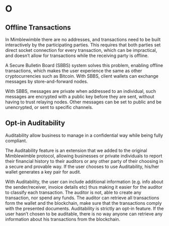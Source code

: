 # O

## Offline Transactions

In Mimblewimble there are no addresses, and transactions need to be built interactively by the participating parties. This requires that both parties set direct socket connection for every transaction, which can be impractical, and doesn’t allow for transactions while the receiving party is offline.

A Secure Bulletin Board (SBBS) system solves this problem, enabling offline transactions, which makes the user experience the same as other cryptocurrencies such as Bitcoin. With SBBS, client wallets can exchange messages by store-and-forward nodes.

With SBBS, messages are private when addressed to an individual, such messages are encrypted with a public key before they are sent, without having to trust relaying nodes. Other messages can be set to public and be unencrypted, or sent to specific channels.

## Opt-in Auditability

Auditability allow business to manage in a confidential way while being fully compliant.

The Auditability feature is an extension that we added to the original Mimblewimble protocol, allowing businesses or private individuals to report their financial history to their auditors or any other party of their choosing in a secure and provable way. If the user chooses to use Auditability, his/her wallet generates a key pair for audit.

With Auditability, the user can include additional information (e.g. info about the sender/receiver, invoice details etc) thus making it easier for the auditor to classify each transaction.
The auditor is not, able to create any transaction, nor spend any funds. The auditor can retrieve all transactions form the wallet and the blockchain, make sure that the transactions comply with the presented documents. Auditability is strictly an opt-in feature. If the user hasn’t chosen to be auditable, there is no way anyone can retrieve any information about his transactions from the blockchain.